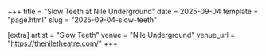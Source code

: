 +++
title = "Slow Teeth at Nile Underground"
date = 2025-09-04
template = "page.html"
slug = "2025-09-04-slow-teeth"

[extra]
artist = "Slow Teeth"
venue = "Nile Underground"
venue_url = "https://theniletheatre.com/"
+++
